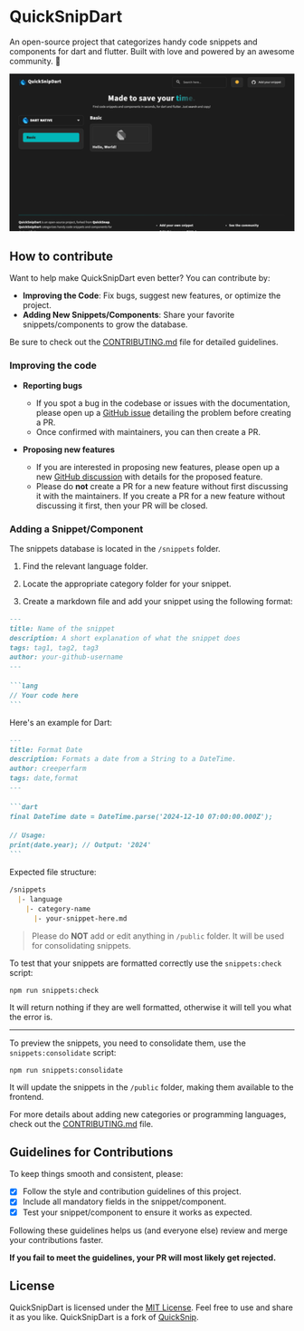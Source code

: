 # QuickSnipDart

An open-source project that categorizes handy code snippets and components for dart and flutter. Built with love and powered by an awesome community. 🚀

![Website preview](/public/preview.png)

## How to contribute

Want to help make QuickSnipDart even better? You can contribute by:

- **Improving the Code**: Fix bugs, suggest new features, or optimize the project.
- **Adding New Snippets/Components**: Share your favorite snippets/components to grow the database.

Be sure to check out the [CONTRIBUTING.md](/CONTRIBUTING.md) file for detailed guidelines.

### Improving the code

- **Reporting bugs**

  - If you spot a bug in the codebase or issues with the documentation, please open up a [GitHub issue](https://github.com/mymangatheque/quicksnipdart/issues) detailing the problem before creating a PR.
  - Once confirmed with maintainers, you can then create a PR.

- **Proposing new features**

  - If you are interested in proposing new features, please open up a new [GitHub discussion](https://github.com/mymangatheque/quicksnipdart/discussions) with details for the proposed feature.
  - Please do **not** create a PR for a new feature without first discussing it with the maintainers. If you create a PR for a new feature without discussing it first, then your PR will be closed.

### Adding a Snippet/Component

The snippets database is located in the `/snippets` folder.

1. Find the relevant language folder.

2. Locate the appropriate category folder for your snippet.

3. Create a markdown file and add your snippet using the following format:

````md
---
title: Name of the snippet
description: A short explanation of what the snippet does
tags: tag1, tag2, tag3
author: your-github-username
---

```lang
// Your code here
```
````

Here's an example for Dart:

````md
---
title: Format Date
description: Formats a date from a String to a DateTime.
author: creeperfarm
tags: date,format
---

```dart
final DateTime date = DateTime.parse('2024-12-10 07:00:00.000Z');

// Usage:
print(date.year); // Output: '2024'
```
````

Expected file structure:

```md
/snippets
  |- language
    |- category-name
      |- your-snippet-here.md
```

> Please do **NOT** add or edit anything in `/public` folder. It will be used for consolidating snippets.

To test that your snippets are formatted correctly use the `snippets:check` script:

```
npm run snippets:check
```

It will return nothing if they are well formatted, otherwise it will tell you what the error is.

---
To preview the snippets, you need to consolidate them, use the `snippets:consolidate` script:

```
npm run snippets:consolidate
```

It will update the snippets in the `/public` folder, making them available to the frontend.

For more details about adding new categories or programming languages, check out the [CONTRIBUTING.md](/CONTRIBUTING.md) file.

## Guidelines for Contributions

To keep things smooth and consistent, please:

- [x] Follow the style and contribution guidelines of this project.
- [x] Include all mandatory fields in the snippet/component.
- [x] Test your snippet/component to ensure it works as expected.

Following these guidelines helps us (and everyone else) review and merge your contributions faster.

**If you fail to meet the guidelines, your PR will most likely get rejected.**

## License

QuickSnipDart is licensed under the [MIT License](/LICENSE). Feel free to use and share it as you like. QuickSnipDart is a fork of <a href="https://github.com/dostonnabotov/quicksnip">QuickSnip</a>.
